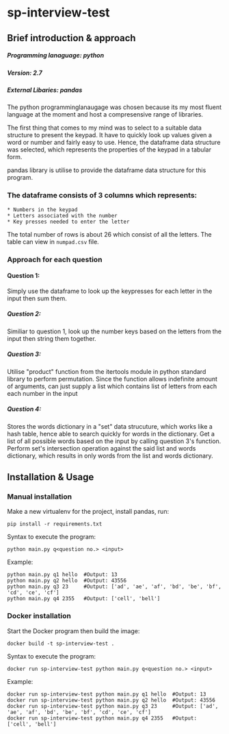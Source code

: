 # sp-interview-test

## Brief introduction & approach

##### Programming lanaguage: python
##### Version: 2.7
##### External Libaries: pandas

The python programminglanaugage was chosen because its my most fluent language at the moment and host a compresensive range of libraries.

The first thing that comes to my mind was to select to a suitable data structure to present the keypad.
It have to quickly look up values given a word or number and fairly easy to use.
Hence, the dataframe data structure was selected, which represents the properties of the keypad in a tabular form.

pandas library is utilise to provide the dataframe data structure for this program.
### The dataframe consists of 3 columns which represents:
	* Numbers in the keypad
	* Letters associated with the number 
	* Key presses needed to enter the letter

The total number of rows is about 26 which consist of all the letters.
The table can view in `numpad.csv` file.

### Approach for each question
#### Question 1:
Simply use the dataframe to look up the keypresses for each letter in the input then sum them.

##### Question 2:
Similiar to question 1, look up the number keys based on the letters from the input then string them together.

##### Question 3:
Utilise "product" function from the itertools module in python standard library to perform permutation.
Since the function allows indefinite amount of arguments, can just supply a list which contains list of letters from each each number in the input 

##### Question 4:
Stores the words dictionary in a "set" data strucuture, which works like a hash table, hence able to search quickly for words in the dictionary.
Get a list of all possible words based on the input by calling question 3's function.
Perform set's intersection operation against the said list and words dictionary, which results in only words from the list and words dictionary.


## Installation & Usage

### Manual installation

Make a new virtualenv for the project, install pandas, run:

    pip install -r requirements.txt


Syntax to execute the program:

    python main.py q<question no.> <input>

Example:

	python main.py q1 hello  #Output: 13
	python main.py q2 hello  #Output: 43556
	python main.py q3 23  	 #Output: ['ad', 'ae', 'af', 'bd', 'be', 'bf', 'cd', 'ce', 'cf']
	python main.py q4 2355	 #Output: ['cell', 'bell']


### Docker installation
Start the Docker program then build the image:

	docker build -t sp-interview-test .


Syntax to execute the program:

	docker run sp-interview-test python main.py q<question no.> <input>

Example:

	docker run sp-interview-test python main.py q1 hello  #Output: 13
	docker run sp-interview-test python main.py q2 hello  #Output: 43556
	docker run sp-interview-test python main.py q3 23     #Output: ['ad', 'ae', 'af', 'bd', 'be', 'bf', 'cd', 'ce', 'cf']
	docker run sp-interview-test python main.py q4 2355   #Output: ['cell', 'bell']
